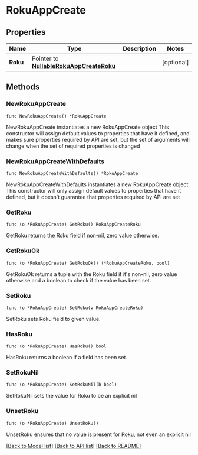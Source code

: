 # RokuAppCreate

## Properties

Name | Type | Description | Notes
------------ | ------------- | ------------- | -------------
**Roku** | Pointer to [**NullableRokuAppCreateRoku**](RokuAppCreateRoku.md) |  | [optional] 

## Methods

### NewRokuAppCreate

`func NewRokuAppCreate() *RokuAppCreate`

NewRokuAppCreate instantiates a new RokuAppCreate object
This constructor will assign default values to properties that have it defined,
and makes sure properties required by API are set, but the set of arguments
will change when the set of required properties is changed

### NewRokuAppCreateWithDefaults

`func NewRokuAppCreateWithDefaults() *RokuAppCreate`

NewRokuAppCreateWithDefaults instantiates a new RokuAppCreate object
This constructor will only assign default values to properties that have it defined,
but it doesn't guarantee that properties required by API are set

### GetRoku

`func (o *RokuAppCreate) GetRoku() RokuAppCreateRoku`

GetRoku returns the Roku field if non-nil, zero value otherwise.

### GetRokuOk

`func (o *RokuAppCreate) GetRokuOk() (*RokuAppCreateRoku, bool)`

GetRokuOk returns a tuple with the Roku field if it's non-nil, zero value otherwise
and a boolean to check if the value has been set.

### SetRoku

`func (o *RokuAppCreate) SetRoku(v RokuAppCreateRoku)`

SetRoku sets Roku field to given value.

### HasRoku

`func (o *RokuAppCreate) HasRoku() bool`

HasRoku returns a boolean if a field has been set.

### SetRokuNil

`func (o *RokuAppCreate) SetRokuNil(b bool)`

 SetRokuNil sets the value for Roku to be an explicit nil

### UnsetRoku
`func (o *RokuAppCreate) UnsetRoku()`

UnsetRoku ensures that no value is present for Roku, not even an explicit nil

[[Back to Model list]](../README.md#documentation-for-models) [[Back to API list]](../README.md#documentation-for-api-endpoints) [[Back to README]](../README.md)


